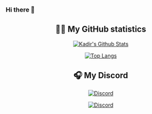 ### Hi there 👋

<h2 align='center'> ✍🏼 My GitHub statistics</h2>
<div align='center'>

[![Kadir's Github Stats](https://github-readme-stats.vercel.app/api?username=Kadir-FiveM&show_icons=true)](https://github.com/Kadir-FiveM)

[![Top Langs](https://github-readme-stats.vercel.app/api/top-langs/?username=Kadir-FiveM)](https://github.com/anuraghazra/github-readme-stats)</div>

<h2 align='center'>🎧 My Discord </h2>

<p align="center">
    <a href="https://discord.com/users/309410099217039371"><img alt="Discord" src="https://img.shields.io/badge/Discord-Kadir-blue?style=flat-square&logo=discord"></a> <br>
</p>

<p align="center">
    <a href="https://discord.gg/6AqESyvnNS"><img alt="Discord" src="https://img.shields.io/badge/Discord-Developpement Server-blue?style=flat-square&logo=discord"></a> <br>
</p>
